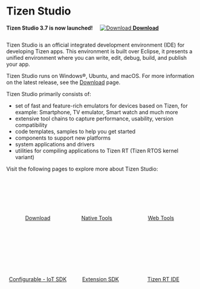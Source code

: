 # Tizen Studio

**Tizen Studio 3.7 is now launched!**&nbsp;&nbsp;&nbsp;&nbsp;&nbsp;[![Download](media/ic_docs_download.png)  **Download**](https://developer.tizen.org/development/tizen-studio/download)

<style>
#main:before, #main:after {
    content: "";
    display: table;
}
.docs-ui-started [class^="docs-ui-"] {
    width: 100%; 
    height: 200px;
    padding: 0px 0;
    text-align: center;
    border: 0 none;
    border-top: 0 px solid #dadada;
    border-bottom: 0 px solid #dadada;
    box-sizing: border-box;
    position: relative;
    float: left;
    margin: 2 auto 30px;
}
.docs-ui-started [class^="docs-ui-"]>span {
    display: block;
    color: #333;
    line-height: 32px;
    position: relative;   
}
.docs-ui-star [class^="docs-ui-"] {
    width: 100%; 
    height: 200px;
    padding: 1px 0;
    text-align: center;
    border: 0 none;
    border-top: 0 px solid #dadada;
    border-bottom: 0 px solid #dadada;
    box-sizing: border-box;
    position: relative;
    float: left;
    margin: 2 auto ;
}
.docs-ui-star [class^="docs-ui-"]>span {
    display: block;
    color: #333;
    line-height: px;
    position: relative;  
}

@media (max-width: 800px)
.docs-ui-started
.docs-ui-wearable:before, 
.docs-ui-started 
.docs-ui-tv:before, 
.docs-ui-started 
.docs-ui-mobile:before, 
.docs-ui-started 
.docs-ui-widget:before, 
.docs-ui-started 
.docs-ui-ide:before, 
.docs-ui-star
.docs-ui-wear:before, 
.docs-ui-star 
.docs-ui-t:before, 
.docs-ui-start 
.docs-ui-w:before, 
.docs-ui-start 
.docs-ui-get:before, 

.docs-ui-started .docs-ui-watch:before {
    height: 85px;
    margin: 0 auto 25px;
    align: center;
    background-position: 0 6px;
}
.docs-ui-started .docs-ui-wearable:before {
    content: "";
    display: block;
    margin: auto;
    position: relative;
    width: 100px;
    height: 90px;
    background: url(./media/Download.png) no-repeat center top;
    /*Download icon*/
    background-position: 0 0 !important;
}
.docs-ui-started .docs-ui-wearable {
    width: 33%;
    padding-left: 0;
    /* border-right: 1px solid #d1d1d1; */
}
.docs-ui-started .docs-ui-t:before {
    content: "";
    margin: auto;
    position: relative;
    display: block;
    width: 85px;
    height: 90px;
    background: url(./media/RT.png) no-repeat center top;
    /*Platform*/
    background-position: 0 0 !important;
}
.docs-ui-started .docs-ui-t {
    width: 33%;
    padding-left: 0;
}
.docs-ui-started .docs-ui-wear:before {
    content: "";
    margin: auto;
    position: relative;
    display: block;
    width: 100px;
    height: 90px;
    background: url(./media/Csdk.png) no-repeat center top;
    /*configure SDK*/
    background-position: 0 0 !important;
}
.docs-ui-star .docs-ui-wear {
    width: 33%;
    padding-left: 0;
}
.docs-ui-started .docs-ui-tv:before {
    content: "";
    margin: auto;
    position: relative;
    display: block;
    width: 85px;
    height: 90px;
    background: url(./media/Tools.png) no-repeat center top;
    /*Native tools*/
    background-position: 0 0 !important;
}
.docs-ui-started .docs-ui-tv {
    width: 33%;
    padding-left: 0;
}
.docs-ui-started .docs-ui-widget:before {
    content: "";
    margin: auto;
    position: relative;
	display: block;
    width: 100px;
    height: 90px;
    background: url(./media/webtools.png) no-repeat center top;
    background-position: 0 0 !important;
    /*web tools*/
}
.docs-ui-started .docs-ui-widget {
    width: 33%;
    padding-left: 0;
    /* border-right: 1px solid #d1d1d1; */
}
.docs-ui-started .docs-ui-get:before {
    content: "";
    margin: auto;
    position: relative;
	display: block;
    width: 100px;
    height: 90px;
    background: url(./media/SDK.png) no-repeat center top;
    background-position: 0 0 !important;
    /*configurable*/
}
.docs-ui-started .docs-ui-get {
    width: 33%;
    padding-left: 0;
    /* border-right: 1px solid #d1d1d1; */
}
.docs-ui-star .docs-ui-w:before {
    content: "";
    margin: auto;
    position: relative;
	display: block;
    width: 100px;
    height: 90px;
    background: url(media/IDEp.png) no-repeat center top;
    /*RTIDE*/
    background-position: 0 0 !important;
}
.docs-ui-star .docs-ui-w {
    width: 33%;
    padding-left: 0;
    /* border-right: 1px solid #d1d1d1; */
}
}
div {
    display: block;
}

ul.a{
a.docs-btn-more {
    display: inline-block;
    font-size: 13px;
    color: #008aee;
}}
</style>

<section id ="main">

Tizen Studio is an official integrated development environment (IDE) for developing Tizen apps. This environment is built over Eclipse, it presents a unified environment where you can write, edit, debug, build, and publish your app. 

Tizen Studio runs on Windows®, Ubuntu, and macOS. For more information on the latest release, see the [Download](https://developer.tizen.org/development/tizen-studio/download) page.

Tizen Studio primarily consists of: 

- set of fast and feature-rich emulators for devices based on Tizen, for example: Smartphone, TV emulator, Smart watch and much more
- extensive tool chains to capture performance, usability, version compatibility
- code templates, samples to help you get started 
- components to support new platforms
- system applications and drivers 
- utilities for compiling applications to Tizen RT (Tizen RTOS kernel variant)

Visit the following pages to explore more about Tizen Studio: 
<div class="docs-ui-started">
  <div class="docs-ui-wearable">
    <span>
    <a href="https://developer.tizen.org/development/tizen-studio/download" class="docs-btn-more">Download</a>
    </span>
  </div>

  <div class="docs-ui-tv" style="padding-left: 0px;padding-right: 20px;">
    <span>
        <a href="native-tools/index.md" class="docs-btn-more">Native Tools</a><br>
    </span>
  </div>
 
   <div class="docs-ui-widget">
    <span>
    <a href="web-tools/index.md" class="docs-btn-more" style="padding-left: 0px;padding-right: 13px;">Web Tools</a>
    </span>
  </div>

<div class="docs-ui-star" style="margin-top: -71px;">
  <div class="docs-ui-wear">
    <span>
    <a href="configurable-sdk/configurable-sdk.md" class="docs-btn-more">Configurable - IoT SDK</a>
        </span>
  </div>
  <div class="docs-ui-get">
    <span>
    <a href="extension-sdk/overview.md" class="docs-btn-more">Extension SDK</a><br>
    </span>
  </div>
<div class="docs-ui-w">
    <span>
    <a href="rt-ide/overview.md" class="docs-btn-more">Tizen RT IDE</a><br>
    </span>
  </div>
</div>
</section>


